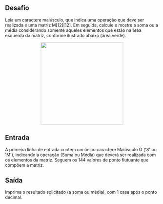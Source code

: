 ## Desafio

Leia um caractere maiúsculo, que indica uma operação que deve ser realizada e
uma matriz M[12][12]. Em seguida, calcule e mostre a soma ou a média
considerando somente aqueles elementos que estão na área esquerda da matriz,
conforme ilustrado abaixo (área verde).

<p align="center">
    <img src="../../../../assets/area-esquerda.png" width="270" height="270">
</p>

## Entrada

A primeira linha de entrada contem um único caractere Maiúsculo O ('S' ou 'M'),
indicando a operação (Soma ou Média) que deverá ser realizada com os elementos
da matriz. Seguem os 144 valores de ponto flutuante que compõem a matriz.

## Saída

Imprima o resultado solicitado (a soma ou média), com 1 casa após o ponto
decimal.

